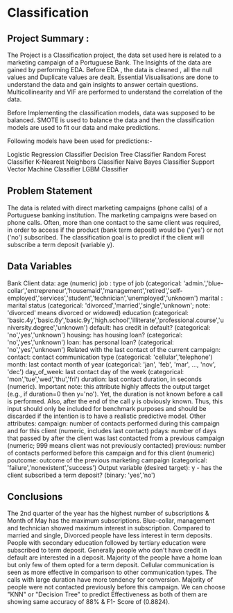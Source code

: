 # Classification
## Project Summary :
The Project is a Classification project, the data set used here is related to a marketing campaign of a Portuguese Bank. The Insights of the data are gained by performing EDA. Before EDA , the data is cleaned , all the null values and Duplicate values are dealt. Essential Visualisations are done to understand the data and gain insights to answer certain questions. Multicollinearity and VIF are performed to understand the correlation of the data.

Before Implementing the classification models, data was supposed to be balanced. SMOTE is used to balance the data and then the classification models are used to fit our data and make predictions.

Following models have been used for predictions:-

Logistic Regression Classifier
Decision Tree Classifier
Random Forest Classifier
K-Nearest Neighbors Classifier
Naive Bayes Classifier
Support Vector Machine Classifier
LGBM Classifier


## Problem Statement
The data is related with direct marketing campaigns (phone calls) of a Portuguese banking institution. The marketing campaigns were based on phone calls. Often, more than one contact to the same client was required, in order to access if the product (bank term deposit) would be ('yes') or not ('no') subscribed. The classification goal is to predict if the client will subscribe a term deposit (variable y).

## Data Variables
Bank Client data:
age (numeric)
job : type of job (categorical: 'admin.','blue-collar','entrepreneur','housemaid','management','retired','self-employed','services','student','technician','unemployed','unknown')
marital : marital status (categorical: 'divorced','married','single','unknown'; note: 'divorced' means divorced or widowed)
education (categorical: 'basic.4y','basic.6y','basic.9y','high.school','illiterate','professional.course','university.degree','unknown')
default: has credit in default? (categorical: 'no','yes','unknown')
housing: has housing loan? (categorical: 'no','yes','unknown')
loan: has personal loan? (categorical: 'no','yes','unknown')
Related with the last contact of the current campaign:
contact: contact communication type (categorical: 'cellular','telephone')
month: last contact month of year (categorical: 'jan', 'feb', 'mar', ..., 'nov', 'dec')
day_of_week: last contact day of the week (categorical: 'mon','tue','wed','thu','fri')
duration: last contact duration, in seconds (numeric). Important note: this attribute highly affects the output target (e.g., if duration=0 then y='no'). Yet, the duration is not known before a call is performed. Also, after the end of the call y is obviously known. Thus, this input should only be included for benchmark purposes and should be discarded if the intention is to have a realistic predictive model.
Other attributes:
campaign: number of contacts performed during this campaign and for this client (numeric, includes last contact)
pdays: number of days that passed by after the client was last contacted from a previous campaign (numeric; 999 means client was not previously contacted)
previous: number of contacts performed before this campaign and for this client (numeric)
poutcome: outcome of the previous marketing campaign (categorical: 'failure','nonexistent','success')
Output variable (desired target):
y - has the client subscribed a term deposit? (binary: 'yes','no')

## Conclusions
The 2nd quarter of the year has the highest number of subscriptions & Month of May has the maximum subscriptions.
Blue-collar, management and technician showed maximum interest in subscription.
Compared to married and single, Divorced people have less interest in term deposits.
People with secondary education followed by tertiary education were subscribed to term deposit.
Generally people who don't have credit in default are interested in a deposit. Majority of the people have a home loan but only few of them opted for a term deposit.
Cellular communication is seen as more effective in comparison to other communication types.
The calls with large duration have more tendency for conversion. Majority of people were not contacted previously before this campaign.
We can choose "KNN" or "Decision Tree" to predict Effectiveness as both of them are showing same accuracy of 88% & F1- Score of (0.8824).
